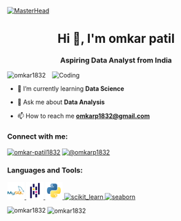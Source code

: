 [![MasterHead](https://www.thecompetence.in/assets/images/datascience.gif)](https://omkar1832.io)
<h1 align="center">Hi 👋, I'm omkar patil</h1>
<h3 align="center">Aspiring Data Analyst from India</h3>
<img align="right" alt="Coding" width="400" src="https://user-images.githubusercontent.com/31332352/119162644-9ec37580-ba28-11eb-8e73-b76149197a1e.gif">

<p align="left"> <img src="https://komarev.com/ghpvc/?username=omkar1832&label=Profile%20views&color=0e75b6&style=flat" alt="omkar1832" /> </p>

- 🌱 I’m currently learning **Data Science**

- 💬 Ask me about **Data Analysis**

- 📫 How to reach me **omkarp1832@gmail.com**

<h3 align="left">Connect with me:</h3>
<p align="left">
<a href="https://linkedin.com/in/omkar-patil1832" target="blank"><img align="center" src="https://raw.githubusercontent.com/rahuldkjain/github-profile-readme-generator/master/src/images/icons/Social/linked-in-alt.svg" alt="omkar-patil1832" height="30" width="40" /></a>
<a href="https://medium.com/@omkarp1832" target="blank"><img align="center" src="https://raw.githubusercontent.com/rahuldkjain/github-profile-readme-generator/master/src/images/icons/Social/medium.svg" alt="@omkarp1832" height="30" width="40" /></a>
</p>

<h3 align="left">Languages and Tools:</h3>
<p align="left"> <a href="https://www.mysql.com/" target="_blank" rel="noreferrer"> <img src="https://raw.githubusercontent.com/devicons/devicon/master/icons/mysql/mysql-original-wordmark.svg" alt="mysql" width="40" height="40"/> </a> <a href="https://pandas.pydata.org/" target="_blank" rel="noreferrer"> <img src="https://raw.githubusercontent.com/devicons/devicon/2ae2a900d2f041da66e950e4d48052658d850630/icons/pandas/pandas-original.svg" alt="pandas" width="40" height="40"/> </a> <a href="https://www.python.org" target="_blank" rel="noreferrer"> <img src="https://raw.githubusercontent.com/devicons/devicon/master/icons/python/python-original.svg" alt="python" width="40" height="40"/> </a> <a href="https://scikit-learn.org/" target="_blank" rel="noreferrer"> <img src="https://upload.wikimedia.org/wikipedia/commons/0/05/Scikit_learn_logo_small.svg" alt="scikit_learn" width="40" height="40"/> </a> <a href="https://seaborn.pydata.org/" target="_blank" rel="noreferrer"> <img src="https://seaborn.pydata.org/_images/logo-mark-lightbg.svg" alt="seaborn" width="40" height="40"/> </a> </p>

<p><img align="left" src="https://github-readme-stats.vercel.app/api/top-langs?username=omkar1832&show_icons=true&locale=en&layout=compact" alt="omkar1832" /></p>

<p>&nbsp;<img align="center" src="https://github-readme-stats.vercel.app/api?username=omkar1832&show_icons=true&locale=en" alt="omkar1832" /></p>
